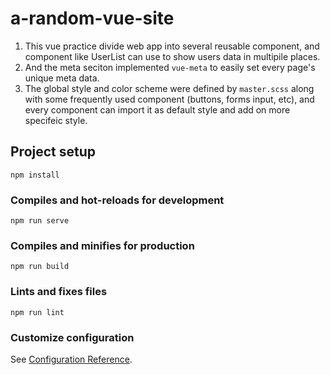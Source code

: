 # a-random-vue-site

1. This vue practice divide web app into several reusable component, and component like UserList can use to show users data in multipile places.
2. And the meta seciton implemented `vue-meta` to easily set every page's unique meta data.
3. The global style and color scheme were defined by `master.scss` along with some frequently used component (buttons, forms input, etc), and every component can import it as default style and add on more specifeic style.

## Project setup
```
npm install
```

### Compiles and hot-reloads for development
```
npm run serve
```

### Compiles and minifies for production
```
npm run build
```

### Lints and fixes files
```
npm run lint
```

### Customize configuration
See [Configuration Reference](https://cli.vuejs.org/config/).
